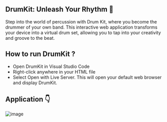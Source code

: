 ## DrumKit: Unleash Your Rhythm 🥁
Step into the world of percussion with Drum Kit, where you become the drummer of your own band. This interactive web application transforms your device into a virtual drum set, allowing you to tap into your creativity and groove to the beat.

## How to run DrumKit ?
- Open DrumKit in Visual Studio Code
- Right-click anywhere in your HTML file
- Select Open with Live Server. This will open your default web browser and display DrumKit.

## Application 👇

![image](https://github.com/krystianGol/Drum-Kit/assets/96664023/1b51bba0-0217-4d0b-b011-dc84d0e990ed)
